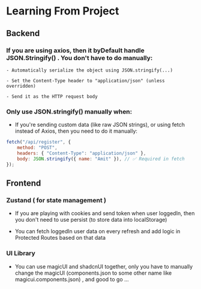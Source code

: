 # Learning From Project

## Backend

### If you are using axios, then it byDefault handle JSON.Stringify() . You don't have to do manually:

```
- Automatically serialize the object using JSON.stringify(...)

- Set the Content-Type header to "application/json" (unless overridden)

- Send it as the HTTP request body

```

### Only use JSON.stringify() manually when:

-   If you're sending custom data (like raw JSON strings), or using fetch instead of Axios, then you need to do it manually:

```javascript
fetch("/api/register", {
    method: "POST",
    headers: { "Content-Type": "application/json" },
    body: JSON.stringify({ name: "Amit" }), // ✅ Required in fetch
});
```


## Frontend

### Zustand ( for state management )

- If you are playing with cookies and send token when user loggedIn, then you don't need to use persist (to store data into localStorage)

- You can fetch loggedIn user data on every refresh and add logic in Protected Routes based on that data

### UI Library

- You can use magicUI and shadcnUI together, only you have to manually change the magicUI (components.json to some other name like magicui.components.json) , and good to go ...